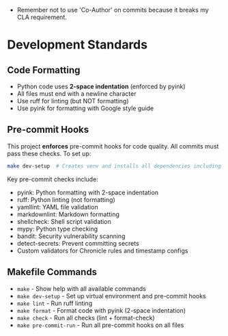 - Remember not to use 'Co-Author' on commits because it breaks my CLA requirement.

# Development Standards

## Code Formatting

- Python code uses **2-space indentation** (enforced by pyink)
- All files must end with a newline character
- Use ruff for linting (but NOT formatting)
- Use pyink for formatting with Google style guide

## Pre-commit Hooks

This project **enforces** pre-commit hooks for code quality. All commits must pass these checks. To set up:

```bash
make dev-setup  # Creates venv and installs all dependencies including pre-commit
```

Key pre-commit checks include:

- pyink: Python formatting with 2-space indentation
- ruff: Python linting (not formatting)
- yamllint: YAML file validation
- markdownlint: Markdown formatting
- shellcheck: Shell script validation
- mypy: Python type checking
- bandit: Security vulnerability scanning
- detect-secrets: Prevent committing secrets
- Custom validators for Chronicle rules and timestamp configs

## Makefile Commands

- `make` - Show help with all available commands
- `make dev-setup` - Set up virtual environment and pre-commit hooks
- `make lint` - Run ruff linting
- `make format` - Format code with pyink (2-space indentation)
- `make check` - Run all checks (lint + format-check)
- `make pre-commit-run` - Run all pre-commit hooks on all files
